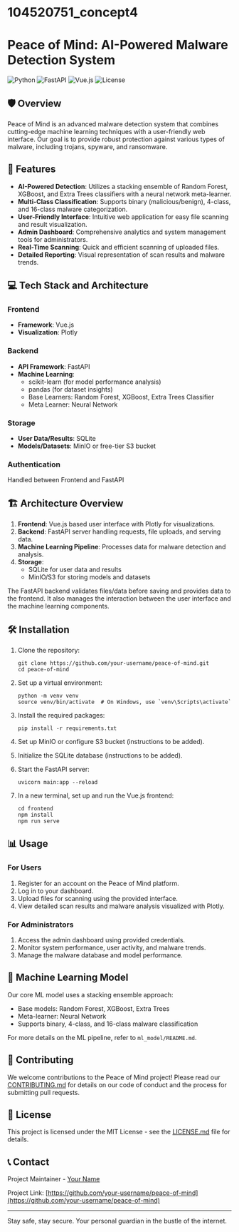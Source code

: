 # 104520751_concept4
# Peace of Mind: AI-Powered Malware Detection System

![Python](https://img.shields.io/badge/python-v3.7+-blue.svg)
![FastAPI](https://img.shields.io/badge/FastAPI-0.68.0+-00a393.svg)
![Vue.js](https://img.shields.io/badge/vuejs-%2335495e.svg?style=for-the-badge&logo=vuedotjs&logoColor=%234FC08D)
![License](https://img.shields.io/badge/license-MIT-green.svg)

## 🛡️ Overview

Peace of Mind is an advanced malware detection system that combines cutting-edge machine learning techniques with a user-friendly web interface. Our goal is to provide robust protection against various types of malware, including trojans, spyware, and ransomware.

## 🚀 Features

- **AI-Powered Detection**: Utilizes a stacking ensemble of Random Forest, XGBoost, and Extra Trees classifiers with a neural network meta-learner.
- **Multi-Class Classification**: Supports binary (malicious/benign), 4-class, and 16-class malware categorization.
- **User-Friendly Interface**: Intuitive web application for easy file scanning and result visualization.
- **Admin Dashboard**: Comprehensive analytics and system management tools for administrators.
- **Real-Time Scanning**: Quick and efficient scanning of uploaded files.
- **Detailed Reporting**: Visual representation of scan results and malware trends.

## 💻 Tech Stack and Architecture

### Frontend
- **Framework**: Vue.js
- **Visualization**: Plotly

### Backend
- **API Framework**: FastAPI
- **Machine Learning**:
  - scikit-learn (for model performance analysis)
  - pandas (for dataset insights)
  - Base Learners: Random Forest, XGBoost, Extra Trees Classifier
  - Meta Learner: Neural Network

### Storage
- **User Data/Results**: SQLite
- **Models/Datasets**: MinIO or free-tier S3 bucket

### Authentication
Handled between Frontend and FastAPI

## 🏗️ Architecture Overview

1. **Frontend**: Vue.js based user interface with Plotly for visualizations.
2. **Backend**: FastAPI server handling requests, file uploads, and serving data.
3. **Machine Learning Pipeline**: Processes data for malware detection and analysis.
4. **Storage**: 
   - SQLite for user data and results
   - MinIO/S3 for storing models and datasets

The FastAPI backend validates files/data before saving and provides data to the frontend. It also manages the interaction between the user interface and the machine learning components.

## 🛠️ Installation

1. Clone the repository:
   ```
   git clone https://github.com/your-username/peace-of-mind.git
   cd peace-of-mind
   ```

2. Set up a virtual environment:
   ```
   python -m venv venv
   source venv/bin/activate  # On Windows, use `venv\Scripts\activate`
   ```

3. Install the required packages:
   ```
   pip install -r requirements.txt
   ```

4. Set up MinIO or configure S3 bucket (instructions to be added).

5. Initialize the SQLite database (instructions to be added).

6. Start the FastAPI server:
   ```
   uvicorn main:app --reload
   ```

7. In a new terminal, set up and run the Vue.js frontend:
   ```
   cd frontend
   npm install
   npm run serve
   ```

## 📊 Usage

### For Users
1. Register for an account on the Peace of Mind platform.
2. Log in to your dashboard.
3. Upload files for scanning using the provided interface.
4. View detailed scan results and malware analysis visualized with Plotly.

### For Administrators
1. Access the admin dashboard using provided credentials.
2. Monitor system performance, user activity, and malware trends.
3. Manage the malware database and model performance.

## 🧠 Machine Learning Model

Our core ML model uses a stacking ensemble approach:
- Base models: Random Forest, XGBoost, Extra Trees
- Meta-learner: Neural Network
- Supports binary, 4-class, and 16-class malware classification

For more details on the ML pipeline, refer to `ml_model/README.md`.

## 🤝 Contributing

We welcome contributions to the Peace of Mind project! Please read our [CONTRIBUTING.md](CONTRIBUTING.md) for details on our code of conduct and the process for submitting pull requests.

## 📜 License

This project is licensed under the MIT License - see the [LICENSE.md](LICENSE.md) file for details.

## 📞 Contact

Project Maintainer - [Your Name](mailto:your.email@example.com)

Project Link: [https://github.com/your-username/peace-of-mind](https://github.com/your-username/peace-of-mind)

---

Stay safe, stay secure. Your personal guardian in the bustle of the internet.
